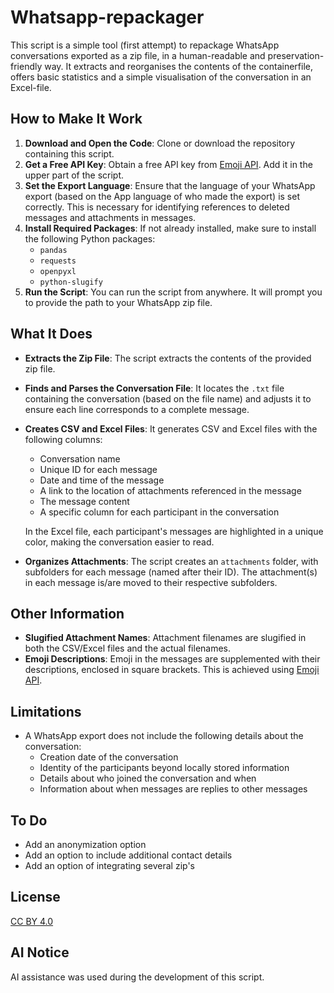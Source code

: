 # Whatsapp-repackager

This script is a simple tool (first attempt) to repackage WhatsApp conversations exported as a zip file, in a human-readable and preservation-friendly way. It extracts and reorganises the contents of the containerfile, offers basic statistics and a simple visualisation of the conversation in an Excel-file.

## How to Make It Work

1. **Download and Open the Code**: Clone or download the repository containing this script.
2. **Get a Free API Key**: Obtain a free API key from [Emoji API](https://emoji-api.com/). Add it in the upper part of the script.
3. **Set the Export Language**: Ensure that the language of your WhatsApp export (based on the App language of who made the export) is set correctly. This is necessary for identifying references to deleted messages and attachments in messages.
4. **Install Required Packages**: If not already installed, make sure to install the following Python packages:
   - `pandas`
   - `requests`
   - `openpyxl`
   - `python-slugify`
5. **Run the Script**: You can run the script from anywhere. It will prompt you to provide the path to your WhatsApp zip file.

## What It Does

- **Extracts the Zip File**: The script extracts the contents of the provided zip file.
- **Finds and Parses the Conversation File**: It locates the `.txt` file containing the conversation (based on the file name) and adjusts it to ensure each line corresponds to a complete message.
- **Creates CSV and Excel Files**: It generates CSV and Excel files with the following columns:
  - Conversation name
  - Unique ID for each message
  - Date and time of the message
  - A link to the location of attachments referenced in the message
  - The message content
  - A specific column for each participant in the conversation

  In the Excel file, each participant's messages are highlighted in a unique color, making the conversation easier to read.

- **Organizes Attachments**: The script creates an `attachments` folder, with subfolders for each message (named after their ID). The attachment(s) in each message is/are moved to their respective subfolders.

## Other Information

- **Slugified Attachment Names**: Attachment filenames are slugified in both the CSV/Excel files and the actual filenames.
- **Emoji Descriptions**: Emoji in the messages are supplemented with their descriptions, enclosed in square brackets. This is achieved using [Emoji API](https://emoji-api.com/).

## Limitations

- A WhatsApp export does not include the following details about the conversation:
  - Creation date of the conversation
  - Identity of the participants beyond locally stored information
  - Details about who joined the conversation and when
  - Information about when messages are replies to other messages

## To Do

- Add an anonymization option
- Add an option to include additional contact details
- Add an option of integrating several zip's

## License

[CC BY 4.0](https://creativecommons.org/licenses/by/4.0/)

## AI Notice

AI assistance was used during the development of this script.
